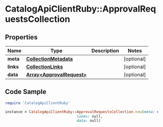 # CatalogApiClientRuby::ApprovalRequestsCollection

## Properties

Name | Type | Description | Notes
------------ | ------------- | ------------- | -------------
**meta** | [**CollectionMetadata**](CollectionMetadata.md) |  | [optional] 
**links** | [**CollectionLinks**](CollectionLinks.md) |  | [optional] 
**data** | [**Array&lt;ApprovalRequest&gt;**](ApprovalRequest.md) |  | [optional] 

## Code Sample

```ruby
require 'CatalogApiClientRuby'

instance = CatalogApiClientRuby::ApprovalRequestsCollection.new(meta: null,
                                 links: null,
                                 data: null)
```


